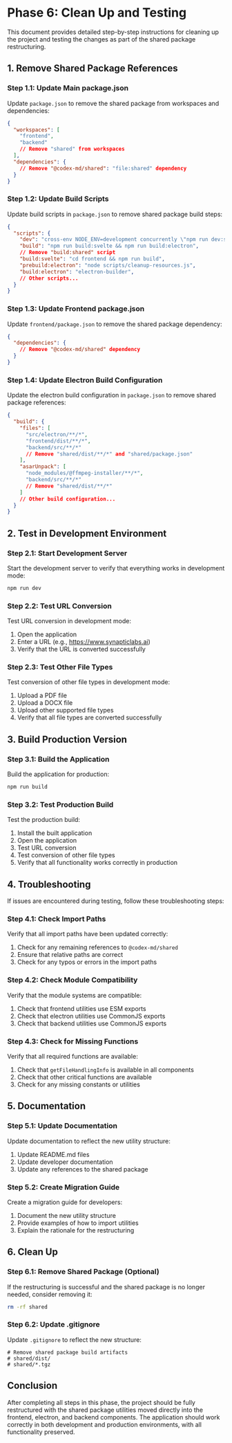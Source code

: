 # Phase 6: Clean Up and Testing

This document provides detailed step-by-step instructions for cleaning up the project and testing the changes as part of the shared package restructuring.

## 1. Remove Shared Package References

### Step 1.1: Update Main package.json

Update `package.json` to remove the shared package from workspaces and dependencies:

```json
{
  "workspaces": [
    "frontend",
    "backend"
    // Remove "shared" from workspaces
  ],
  "dependencies": {
    // Remove "@codex-md/shared": "file:shared" dependency
  }
}
```

### Step 1.2: Update Build Scripts

Update build scripts in `package.json` to remove shared package build steps:

```json
{
  "scripts": {
    "dev": "cross-env NODE_ENV=development concurrently \"npm run dev:svelte\" \"npm run dev:electron\"",
    "build": "npm run build:svelte && npm run build:electron",
    // Remove "build:shared" script
    "build:svelte": "cd frontend && npm run build",
    "prebuild:electron": "node scripts/cleanup-resources.js",
    "build:electron": "electron-builder",
    // Other scripts...
  }
}
```

### Step 1.3: Update Frontend package.json

Update `frontend/package.json` to remove the shared package dependency:

```json
{
  "dependencies": {
    // Remove "@codex-md/shared" dependency
  }
}
```

### Step 1.4: Update Electron Build Configuration

Update the electron build configuration in `package.json` to remove shared package references:

```json
{
  "build": {
    "files": [
      "src/electron/**/*",
      "frontend/dist/**/*",
      "backend/src/**/*"
      // Remove "shared/dist/**/*" and "shared/package.json"
    ],
    "asarUnpack": [
      "node_modules/@ffmpeg-installer/**/*",
      "backend/src/**/*"
      // Remove "shared/dist/**/*"
    ]
    // Other build configuration...
  }
}
```

## 2. Test in Development Environment

### Step 2.1: Start Development Server

Start the development server to verify that everything works in development mode:

```bash
npm run dev
```

### Step 2.2: Test URL Conversion

Test URL conversion in development mode:

1. Open the application
2. Enter a URL (e.g., https://www.synapticlabs.ai)
3. Verify that the URL is converted successfully

### Step 2.3: Test Other File Types

Test conversion of other file types in development mode:

1. Upload a PDF file
2. Upload a DOCX file
3. Upload other supported file types
4. Verify that all file types are converted successfully

## 3. Build Production Version

### Step 3.1: Build the Application

Build the application for production:

```bash
npm run build
```

### Step 3.2: Test Production Build

Test the production build:

1. Install the built application
2. Open the application
3. Test URL conversion
4. Test conversion of other file types
5. Verify that all functionality works correctly in production

## 4. Troubleshooting

If issues are encountered during testing, follow these troubleshooting steps:

### Step 4.1: Check Import Paths

Verify that all import paths have been updated correctly:

1. Check for any remaining references to `@codex-md/shared`
2. Ensure that relative paths are correct
3. Check for any typos or errors in the import paths

### Step 4.2: Check Module Compatibility

Verify that the module systems are compatible:

1. Check that frontend utilities use ESM exports
2. Check that electron utilities use CommonJS exports
3. Check that backend utilities use CommonJS exports

### Step 4.3: Check for Missing Functions

Verify that all required functions are available:

1. Check that `getFileHandlingInfo` is available in all components
2. Check that other critical functions are available
3. Check for any missing constants or utilities

## 5. Documentation

### Step 5.1: Update Documentation

Update documentation to reflect the new utility structure:

1. Update README.md files
2. Update developer documentation
3. Update any references to the shared package

### Step 5.2: Create Migration Guide

Create a migration guide for developers:

1. Document the new utility structure
2. Provide examples of how to import utilities
3. Explain the rationale for the restructuring

## 6. Clean Up

### Step 6.1: Remove Shared Package (Optional)

If the restructuring is successful and the shared package is no longer needed, consider removing it:

```bash
rm -rf shared
```

### Step 6.2: Update .gitignore

Update `.gitignore` to reflect the new structure:

```
# Remove shared package build artifacts
# shared/dist/
# shared/*.tgz
```

## Conclusion

After completing all steps in this phase, the project should be fully restructured with the shared package utilities moved directly into the frontend, electron, and backend components. The application should work correctly in both development and production environments, with all functionality preserved.